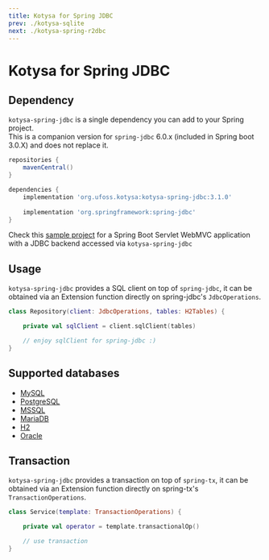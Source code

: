 ```yaml
---
title: Kotysa for Spring JDBC
prev: ./kotysa-sqlite
next: ./kotysa-spring-r2dbc
---
```


# Kotysa for Spring JDBC

## Dependency

`kotysa-spring-jdbc` is a single dependency you can add to your Spring project. \
This is a companion version for `spring-jdbc` 6.0.x (included in Spring boot 3.0.X) and does not replace it.

```groovy
repositories {
    mavenCentral()
}

dependencies {
    implementation 'org.ufoss.kotysa:kotysa-spring-jdbc:3.1.0'
    
    implementation 'org.springframework:spring-jdbc'
}
```

Check this [sample project](https://github.com/ufoss-org/kotysa/tree/master/samples/kotysa-spring-jdbc) for a Spring
Boot Servlet WebMVC application with a JDBC backend accessed via `kotysa-spring-jdbc`

## Usage

`kotysa-spring-jdbc` provides a SQL client on top of `spring-jdbc`, 
it can be obtained via an Extension function directly on spring-jdbc's ```JdbcOperations```.

```kotlin
class Repository(client: JdbcOperations, tables: H2Tables) {

	private val sqlClient = client.sqlClient(tables)

	// enjoy sqlClient for spring-jdbc :)
}
```

## Supported databases

* [MySQL](table-mapping.html#mysql)
* [PostgreSQL](table-mapping.html#postgresql)
* [MSSQL](table-mapping.html#mssql)
* [MariaDB](table-mapping.html#mariadb)
* [H2](table-mapping.html#h2)
* [Oracle](table-mapping.html#oracle)

## Transaction

`kotysa-spring-jdbc` provides a transaction on top of `spring-tx`, 
it can be obtained via an Extension function directly on spring-tx's ```TransactionOperations```.

```kotlin
class Service(template: TransactionOperations) {

	private val operator = template.transactionalOp()

	// use transaction
}
```
